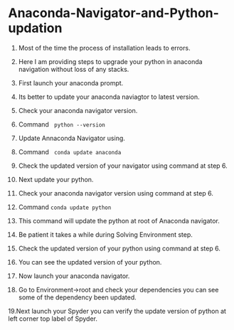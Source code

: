 # Anaconda-Navigator-and-Python-updation
1.  Most of the time the process of installation leads to errors.

2.  Here I am providing steps to upgrade your python in anaconda navigation without loss of any stacks. 

3.  First launch your anaconda prompt.

4.  Its better to update your anaconda naviagtor to latest version.

5.  Check your anaconda navigator version.

6.  Command    `python --version`

7.  Update Annaconda Navigator using.

8.  Command    `conda update anaconda`

9. Check the updated version of your navigator using command at step 6.

10. Next update your python.

11. Check your anaconda navigator version using command at step 6.

12. Command    `conda update python`

13. This command will update the python at root of Anaconda navigator.

14. Be patient it takes a while during Solving Environment step.

15. Check the updated version of your python using command at step 6.

16. You can see the updated version of your python.

17. Now launch your anaconda navigator.

18. Go to Environment->root and check your dependencies you can see some of the dependency been updated.

19.Next launch your Spyder you can verify the update version of python at left corner top label of Spyder.
